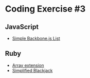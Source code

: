 # Coding Exercise #3

## JavaScript

- [Simple Backbone.js List](javascript/simple_backbone/REQUIREMENTS.md)

## Ruby

- [Array extension](ruby/where/REQUIREMENTS.md)
- [Simplified Blackjack](ruby/blackjack/REQUIREMENTS.md)
